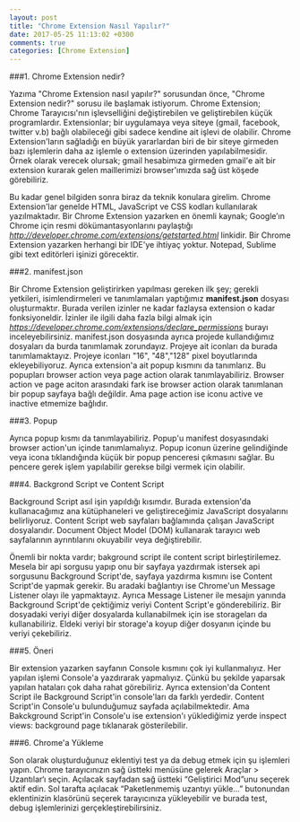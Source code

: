 ```yaml
---
layout: post
title: "Chrome Extension Nasıl Yapılır?"
date: 2017-05-25 11:13:02 +0300
comments: true
categories: [Chrome Extension]
---
```


###1. Chrome Extension nedir?

Yazıma "Chrome Extension nasıl yapılır?" sorusundan önce, "Chrome Extension nedir?" sorusu ile başlamak istiyorum. Chrome Extension; Chrome Tarayıcısı'nın işlevselliğini değiştirebilen ve geliştirebilen küçük programlardır. Extensionlar; bir uygulamaya veya siteye (gmail, facebook, twitter v.b) bağlı olabileceği gibi sadece kendine ait işlevi de olabilir. Chrome Extension'ların sağladığı en büyük yararlardan biri de bir siteye girmeden bazı işlemlerin daha az işlemle o extension üzerinden yapılabilmesidir. Örnek olarak verecek olursak; gmail hesabimıza girmeden gmail'e ait bir extension kurarak gelen maillerimizi browser'ımızda sağ üst köşede görebiliriz.

Bu kadar genel bilgiden sonra biraz da teknik konulara girelim. Chrome Extension'lar genelde HTML, JavaScript ve CSS kodları kullanılarak yazılmaktadır. Bir Chrome Extension yazarken en önemli kaynak; Google’ın Chrome için resmi dökümantasyonlarını paylaştığı <em>http://developer.chrome.com/extensions/getstarted.html</em> linkidir. Bir Chrome Extension yazarken herhangi bir IDE'ye ihtiyaç yoktur. Notepad, Sublime gibi text editörleri işinizi görecektir. 

###2. manifest.json

Bir Chrome Extension geliştirirken yapılması gereken ilk şey; gerekli yetkileri, isimlendirmeleri ve tanımlamaları yaptığımız <strong>manifest.json</strong> dosyası oluşturmaktır. Burada verilen izinler ne kadar fazlaysa extension o kadar fonksiyoneldir. İzinler ile ilgili daha fazla bilgi almak için <em>https://developer.chrome.com/extensions/declare_permissions</em> burayı inceleyebilirsiniz. manifest.json dosyasında ayrıca projede kullandığımız dosyaları da burda tanımlamak zorundayız. Projeye ait iconları da burada tanımlamaktayız. Projeye iconları "16", "48","128" pixel boyutlarında ekleyebiliyoruz. Ayrıca extension'a ait popup kısmını da tanımlarız. Bu popupları browser action veya page action olarak tanımlayabiliriz. Browser action ve page aciton arasındaki fark ise browser action olarak tanımlanan bir popup sayfaya bağlı değildir. Ama page action ise iconu active ve inactive etmemize bağlıdır.

###3. Popup

Ayrıca popup kısmı da tanımlayabiliriz. Popup'u manifest dosyasındaki browser action'un içinde tanımlamalıyız. Popup iconun üzerine gelindiğinde veya icona tıklandığında küçük bir popup penceresi çıkmasını sağlar. Bu pencere gerek işlem yapılabilir gerekse bilgi vermek için olabilir.

###4. Backgrond Script ve Content Script

Background Script asıl işin yapıldığı kısımdır. Burada extension'da kullanacağımız ana kütüphaneleri ve geliştireceğimiz JavaScript dosyalarını belirliyoruz. Content Script web sayfaları bağlamında çalışan JavaScript dosyalarıdır. Document Object Model (DOM) kullanarak tarayıcı web sayfalarının ayrıntılarını okuyabilir veya değiştirebilir.

Önemli bir nokta vardır; bakground script ile content script birleştirilemez. Mesela bir api sorgusu yapıp onu bir sayfaya yazdırmak istersek api sorgusunu Background Script'de, sayfaya yazdırma kısmını ise Content Script'de yapmak gerekir. Bu aradaki bağlantıyı ise Chrome'un Message Listener olayı ile yapmaktayız. Ayrıca Message Listener ile mesajın yanında Background Script'de çektiğimiz veriyi Content Script'e gönderebiliriz. Bir dosyadaki veriyi diğer dosyalarda kullanabilmek için ise storageları da kullanabiliriz. Eldeki veriyi bir storage'a koyup diğer dosyanın içinde bu veriyi çekebiliriz.

###5. Öneri

Bir extension yazarken sayfanın Console kısmını çok iyi kullanmalıyız. Her yapılan işlemi Console'a yazdırarak yapmalıyız. Çünkü bu şekilde yaparsak yapılan hataları çok daha rahat görebiliriz. Ayrıca extension'da Content Script ile Background Script'in console'ları da farklı yerdedir. Content Script'in Console'u bulunduğumuz sayfada açılabilmektedir. Ama Bakckground Script'in Console'u ise extension'ı yüklediğimiz yerde inspect views: background page tıklanarak gösterilebilir.

###6. Chrome'a Yükleme

Son olarak oluşturduğunuz eklentiyi test ya da debug etmek için şu işlemleri yapın. Chrome tarayıcınızın sağ üstteki menüsüne gelerek Araçlar > Uzantılar‘ı seçin. Açılacak sayfadan sağ üstteki “Geliştirici Mod”unu seçerek aktif edin. Sol tarafta açılacak “Paketlenmemiş uzantıyı yükle…” butonundan eklentinizin klasörünü seçerek tarayıcınıza yükleyebilir ve burada test, debug işlemlerinizi gerçekleştirebilirsiniz.
